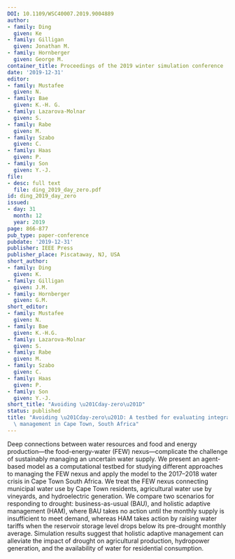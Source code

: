 ```yaml
---
DOI: 10.1109/WSC40007.2019.9004889
author:
- family: Ding
  given: Ke
- family: Gilligan
  given: Jonathan M.
- family: Hornberger
  given: George M.
container_title: Proceedings of the 2019 winter simulation conference
date: '2019-12-31'
editor:
- family: Mustafee
  given: N.
- family: Bae
  given: K.-H. G.
- family: Lazarova-Molnar
  given: S.
- family: Rabe
  given: M.
- family: Szabo
  given: C.
- family: Haas
  given: P.
- family: Son
  given: Y.-J.
file:
- desc: full text
  file: ding_2019_day_zero.pdf
id: ding_2019_day_zero
issued:
- day: 31
  month: 12
  year: 2019
page: 866-877
pub_type: paper-conference
pubdate: '2019-12-31'
publisher: IEEE Press
publisher_place: Piscataway, NJ, USA
short_author:
- family: Ding
  given: K.
- family: Gilligan
  given: J.M.
- family: Hornberger
  given: G.M.
short_editor:
- family: Mustafee
  given: N.
- family: Bae
  given: K.-H.G.
- family: Lazarova-Molnar
  given: S.
- family: Rabe
  given: M.
- family: Szabo
  given: C.
- family: Haas
  given: P.
- family: Son
  given: Y.-J.
short_title: "Avoiding \u201Cday-zero\u201D"
status: published
title: "Avoiding \u201Cday-zero\u201D: A testbed for evaluating integrated food-energy-water\
  \ management in Cape Town, South Africa"
---
```

Deep connections between water resources and food and energy production&#8212;the food-energy-water (FEW) nexus&#8212;complicate the challenge of sustainably managing an uncertain water supply. We present an agent-based model as a computational testbed for studying different approaches to managing the FEW nexus and apply the model to the 2017&#8211;2018 water crisis in Cape Town South Africa. We treat the FEW nexus connecting municipal water use by Cape Town residents, agricultural water use by vineyards, and hydroelectric generation. We compare two scenarios for responding to drought: business-as-usual (BAU), and holistic adaptive management (HAM), where BAU takes no action until the monthly supply is insufficient to meet demand, whereas HAM takes action by raising water tariffs when the reservoir storage level drops below its pre-drought monthly average. Simulation results suggest that holistic adaptive management can alleviate the impact of drought on agricultural production, hydropower generation, and the availability of water for residential consumption.

